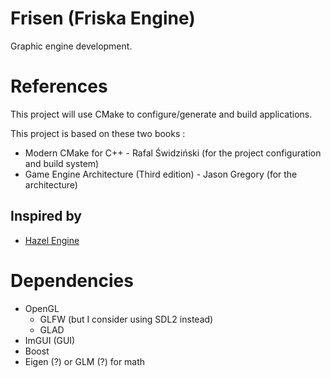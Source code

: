 # Frisen (Friska Engine)
Graphic engine development. 

# References

This project will use CMake to configure/generate and build applications.

This project is based on these two books :
- Modern CMake for C++ - Rafal Świdziński (for the project configuration and build system) 
- Game Engine Architecture (Third edition) - Jason Gregory (for the architecture)

## Inspired by 
- [Hazel Engine](https://github.com/TheCherno/Hazel/tree/master)

# Dependencies

- OpenGL
  - GLFW (but I consider using SDL2 instead) 
  - GLAD
- ImGUI (GUI)
- Boost 
- Eigen (?) or GLM (?) for math



